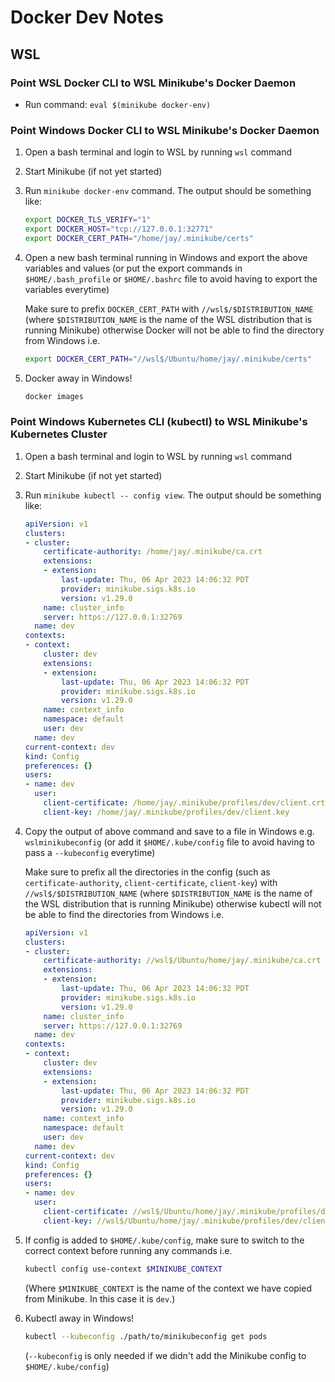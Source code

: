 # Docker Dev Notes

## WSL

### Point WSL Docker CLI to WSL Minikube's Docker Daemon

- Run command: `eval $(minikube docker-env)`

### Point Windows Docker CLI to WSL Minikube's Docker Daemon

1. Open a bash terminal and login to WSL by running `wsl` command
2. Start Minikube (if not yet started)
3. Run `minikube docker-env` command. The output should be something like:

    ```sh
    export DOCKER_TLS_VERIFY="1"
    export DOCKER_HOST="tcp://127.0.0.1:32771"
    export DOCKER_CERT_PATH="/home/jay/.minikube/certs"
    ```

4. Open a new bash terminal running in Windows and export the above variables and values (or put the export commands in `$HOME/.bash_profile` or `$HOME/.bashrc` file to avoid having to export the variables everytime)

    Make sure to prefix `DOCKER_CERT_PATH` with `//wsl$/$DISTRIBUTION_NAME` (where `$DISTRIBUTION_NAME` is the name of the WSL distribution that is running Minikube) otherwise Docker will not be able to find the directory from Windows i.e.

    ```sh
    export DOCKER_CERT_PATH="//wsl$/Ubuntu/home/jay/.minikube/certs"
    ```

5. Docker away in Windows!

    ```sh
    docker images
    ```

### Point Windows Kubernetes CLI (kubectl) to WSL Minikube's Kubernetes Cluster

1. Open a bash terminal and login to WSL by running `wsl` command
2. Start Minikube (if not yet started)
3. Run `minikube kubectl -- config view`. The output should be something like:

    ```yaml
    apiVersion: v1
    clusters:
    - cluster:
        certificate-authority: /home/jay/.minikube/ca.crt
        extensions:
        - extension:
            last-update: Thu, 06 Apr 2023 14:06:32 PDT
            provider: minikube.sigs.k8s.io
            version: v1.29.0
        name: cluster_info
        server: https://127.0.0.1:32769
      name: dev
    contexts:
    - context:
        cluster: dev
        extensions:
        - extension:
            last-update: Thu, 06 Apr 2023 14:06:32 PDT
            provider: minikube.sigs.k8s.io
            version: v1.29.0
        name: context_info
        namespace: default
        user: dev
      name: dev
    current-context: dev
    kind: Config
    preferences: {}
    users:
    - name: dev
      user:
        client-certificate: /home/jay/.minikube/profiles/dev/client.crt
        client-key: /home/jay/.minikube/profiles/dev/client.key
    ```

4. Copy the output of above command and save to a file in Windows e.g. `wslminikubeconfig` (or add it `$HOME/.kube/config` file to avoid having to pass a `--kubeconfig` everytime)

    Make sure to prefix all the directories in the config (such as `certificate-authority`, `client-certificate`, `client-key`) with `//wsl$/$DISTRIBUTION_NAME` (where `$DISTRIBUTION_NAME` is the name of the WSL distribution that is running Minikube) otherwise kubectl will not be able to find the directories from Windows i.e.

    ```yaml
    apiVersion: v1
    clusters:
    - cluster:
        certificate-authority: //wsl$/Ubuntu/home/jay/.minikube/ca.crt
        extensions:
        - extension:
            last-update: Thu, 06 Apr 2023 14:06:32 PDT
            provider: minikube.sigs.k8s.io
            version: v1.29.0
        name: cluster_info
        server: https://127.0.0.1:32769
      name: dev
    contexts:
    - context:
        cluster: dev
        extensions:
        - extension:
            last-update: Thu, 06 Apr 2023 14:06:32 PDT
            provider: minikube.sigs.k8s.io
            version: v1.29.0
        name: context_info
        namespace: default
        user: dev
      name: dev
    current-context: dev
    kind: Config
    preferences: {}
    users:
    - name: dev
      user:
        client-certificate: //wsl$/Ubuntu/home/jay/.minikube/profiles/dev/client.crt
        client-key: //wsl$/Ubuntu/home/jay/.minikube/profiles/dev/client.key
    ```

5. If config is added to `$HOME/.kube/config`, make sure to switch to the correct context before running any commands i.e.

    ```sh
    kubectl config use-context $MINIKUBE_CONTEXT 
    ```

    (Where `$MINIKUBE_CONTEXT` is the name of the context we have copied from Minikube. In this case it is `dev`.)

6. Kubectl away in Windows!

    ```sh
    kubectl --kubeconfig ./path/to/minikubeconfig get pods
    ```

    (`--kubeconfig` is only needed if we didn't add the Minikube config to `$HOME/.kube/config`)
